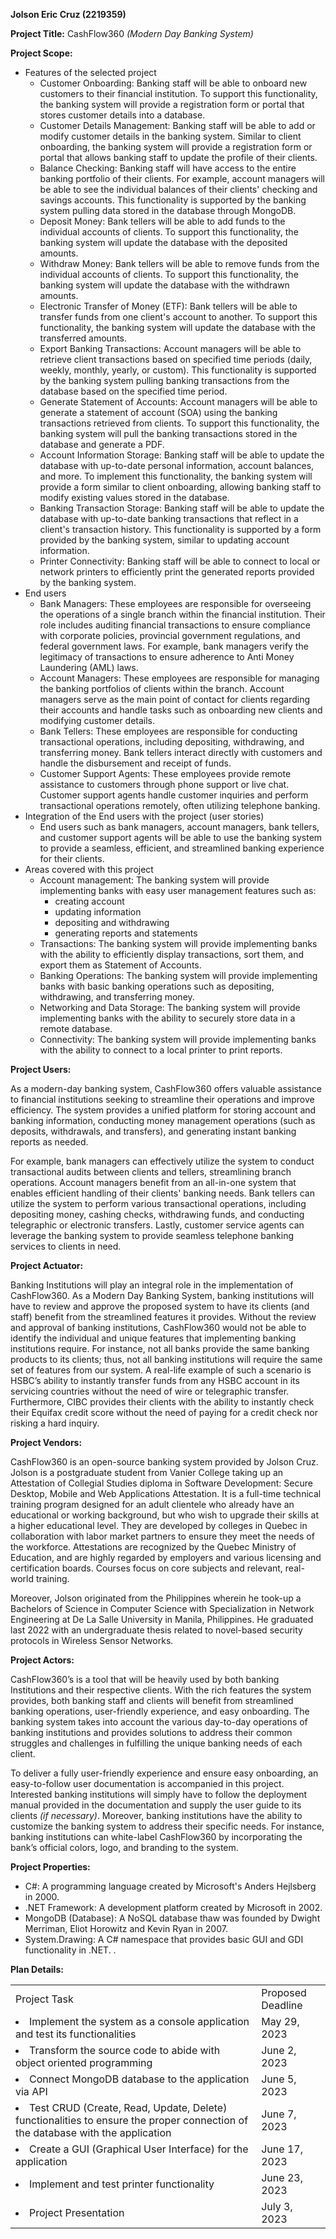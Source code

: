 **Jolson Eric Cruz (2219359)** <br>

**Project Title:** CashFlow360 _(Modern Day Banking System)_

**Project Scope:** 

* Features of the selected project
    * Customer Onboarding: Banking staff will be able to onboard new customers to their financial institution. To support this functionality, the banking system will provide a registration form or portal that stores customer details into a database.
    * Customer Details Management: Banking staff will be able to add or modify customer details in the banking system. Similar to client onboarding, the banking system will provide a registration form or portal that allows banking staff to update the profile of their clients.
    * Balance Checking: Banking staff will have access to the entire banking portfolio of their clients. For example, account managers will be able to see the individual balances of their clients' checking and savings accounts. This functionality is supported by the banking system pulling data stored in the database through MongoDB.
    * Deposit Money: Bank tellers will be able to add funds to the individual accounts of clients. To support this functionality, the banking system will update the database with the deposited amounts.
    * Withdraw Money: Bank tellers will be able to remove funds from the individual accounts of clients. To support this functionality, the banking system will update the database with the withdrawn amounts.
    * Electronic Transfer of Money (ETF): Bank tellers will be able to transfer funds from one client's account to another. To support this functionality, the banking system will update the database with the transferred amounts.
    * Export Banking Transactions: Account managers will be able to retrieve client transactions based on specified time periods (daily, weekly, monthly, yearly, or custom). This functionality is supported by the banking system pulling banking transactions from the database based on the specified time period. 
    * Generate Statement of Accounts: Account managers will be able to generate a statement of account (SOA) using the banking transactions retrieved from clients. To support this functionality, the banking system will pull the banking transactions stored in the database and generate a PDF.
    * Account Information Storage: Banking staff will be able to update the database with up-to-date personal information, account balances, and more. To implement this functionality, the banking system will provide a form similar to client onboarding, allowing banking staff to modify existing values stored in the database.
    * Banking Transaction Storage: Banking staff will be able to update the database with up-to-date banking transactions that reflect in a client's transaction history. This functionality is supported by a form provided by the banking system, similar to updating account information.
    * Printer Connectivity: Banking staff will be able to connect to local or network printers to efficiently print the generated reports provided by the banking system.
* End users
    * Bank Managers: These employees are responsible for overseeing the operations of a single branch within the financial institution. Their role includes auditing financial transactions to ensure compliance with corporate policies, provincial government regulations, and federal government laws. For example, bank managers verify the legitimacy of transactions to ensure adherence to Anti Money Laundering (AML) laws.
    * Account Managers: These employees are responsible for managing the banking portfolios of clients within the branch. Account managers serve as the main point of contact for clients regarding their accounts and handle tasks such as onboarding new clients and modifying customer details.
    * Bank Tellers: These employees are responsible for conducting transactional operations, including depositing, withdrawing, and transferring money. Bank tellers interact directly with customers and handle the disbursement and receipt of funds.
    * Customer Support Agents: These employees provide remote assistance to customers through phone support or live chat. Customer support agents handle customer inquiries and perform transactional operations remotely, often utilizing telephone banking.
* Integration of the End users with the project (user stories)
    * End users such as bank managers, account managers, bank tellers, and customer support agents will be able to use the banking system to provide a seamless, efficient, and streamlined banking experience for their clients.
* Areas covered with this project
    * Account management: The banking system will provide implementing banks with easy user management features such as: 
        * creating account
        * updating information
        * depositing and withdrawing
        * generating reports and statements
    * Transactions: The banking system will provide implementing banks with the ability to efficiently display transactions, sort them, and export them as Statement of Accounts.
    * Banking Operations: The banking system will provide implementing banks with basic banking operations such as depositing, withdrawing, and transferring money.
    * Networking and Data Storage: The banking system will provide implementing banks with the ability to securely store data in a remote database.
    * Connectivity: The banking system will provide implementing banks with the ability to connect to a local printer to print reports.

**Project Users:** 

As a modern-day banking system, CashFlow360 offers valuable assistance to financial institutions seeking to streamline their operations and improve efficiency. The system provides a unified platform for storing account and banking information, conducting money management operations (such as deposits, withdrawals, and transfers), and generating instant banking reports as needed.

For example, bank managers can effectively utilize the system to conduct transactional audits between clients and tellers, streamlining branch operations. Account managers benefit from an all-in-one system that enables efficient handling of their clients' banking needs. Bank tellers can utilize the system to perform various transactional operations, including depositing money, cashing checks, withdrawing funds, and conducting telegraphic or electronic transfers. Lastly, customer service agents can leverage the banking system to provide seamless telephone banking services to clients in need.

**Project Actuator:**

Banking Institutions will play an integral role in the implementation of CashFlow360. As a Modern Day Banking System, banking institutions will have to review and approve the proposed system to have its clients (and staff) benefit from the streamlined features it provides. Without the review and approval of banking institutions, CashFlow360 would not be able to identify the individual and unique features that implementing banking institutions require. For instance, not all banks provide the same banking products to its clients; thus, not all banking institutions will require the same set of features from our system. A real-life example of such a scenario is HSBC’s ability to instantly transfer funds from any HSBC account in its servicing countries without the need of wire or telegraphic transfer. Furthermore, CIBC provides their clients with the ability to instantly check their Equifax credit score without the need of paying for a credit check nor risking a hard inquiry.

**Project Vendors:**

CashFlow360 is an open-source banking system provided by Jolson Cruz. Jolson is a postgraduate student from Vanier College taking up an Attestation of Collegial Studies diploma in Software Development: Secure Desktop, Mobile and Web Applications Attestation. It is a full-time technical training program designed for an adult clientele who already have an educational or working background, but who wish to upgrade their skills at a higher educational level. They are developed by colleges in Quebec in collaboration with labor market partners to ensure they meet the needs of the workforce. Attestations are recognized by the Quebec Ministry of Education, and are highly regarded by employers and various licensing and certification boards. Courses focus on core subjects and relevant, real-world training.

Moreover, Jolson originated from the Philippines wherein he took-up a Bachelors of Science in Computer Science with Specialization in Network Engineering at De La Salle University in Manila, Philippines. He graduated last 2022 with an undergraduate thesis related to novel-based security protocols in Wireless Sensor Networks.


**Project Actors:** 

CashFlow360’s is a tool that will be heavily used by both banking Institutions and their respective clients. With the rich features the system provides, both banking staff and clients will benefit from streamlined banking operations, user-friendly experience, and easy onboarding. The banking system takes into account the various day-to-day operations of banking institutions and provides solutions to address their common struggles and challenges in fulfilling the unique banking needs of each client.

To deliver a fully user-friendly experience and ensure easy onboarding, an easy-to-follow user documentation is accompanied in this project. Interested banking institutions will simply have to follow the deployment manual provided in the documentation and supply the user guide to its clients _(if necessary)_. Moreover, banking institutions have the ability to customize the banking system to address their specific needs. For instance, banking institutions can white-label CashFlow360 by incorporating the bank’s official colors, logo, and branding to the system.

**Project Properties:**

* C#: A programming language created by Microsoft's Anders Hejlsberg in 2000.
* .NET Framework: A development platform created by Microsoft in 2002.
* MongoDB (Database): A NoSQL database thaw was founded by Dwight Merriman, Eliot Horowitz and Kevin Ryan in 2007.
* System.Drawing: A C# namespace that provides basic GUI and GDI functionality in .NET. .

**Plan Details:**

<table>
  <tr>
   <td>Project Task
   </td>
   <td>Proposed Deadline
   </td>
  </tr>
  <tr>
   <td>

<li>Implement the system as a console application and test its functionalities
</li>
   </td>
   <td>
      May 29, 2023
   </td>
  </tr>
  <tr>
   <td>

<li>Transform the source code to abide with object oriented programming
</li>
   </td>
   <td>
      June 2, 2023
   </td>
  </tr>
  <tr>
   <td>

<li>Connect MongoDB database to the application via API
</li>
   </td>
   <td>
      June 5, 2023
   </td>
  </tr>
  <tr>
   <td>

<li>Test CRUD (Create, Read, Update, Delete) functionalities to ensure the proper connection of the database with the application
</li>
   </td>
   <td>
      June 7, 2023
   </td>
  </tr>
  <tr>
   <td>

<li>Create a GUI (Graphical User Interface) for the application
</li>
   </td>
   <td>
      June 17, 2023
   </td>
  </tr>
  <tr>
   <td>

<li>Implement and test printer functionality
</li>
   </td>
   <td>
      June 23, 2023
   </td>
  </tr>
  <tr>
   <td>

<li>Project Presentation
</li>
   </td>
   <td>
      July 3, 2023
   </td>
  </tr>
</table>
